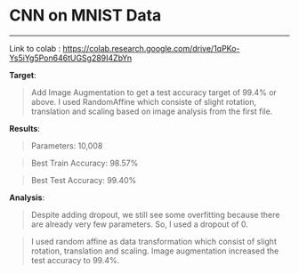 # CNN on MNIST Data 
---

Link to colab : https://colab.research.google.com/drive/1qPKo-Ys5iYg5Pon646tUGSg289I4ZbYn


**Target**:

> Add Image Augmentation to get a test accuracy target of 99.4% or above. I used RandomAffine which consiste of slight rotation, translation and scaling based on image analysis from the first file.

**Results**:

> Parameters: 10,008

> Best Train Accuracy: 98.57%

> Best Test Accuracy: 99.40%

**Analysis**:

> Despite adding dropout, we still see some overfitting because there are already very few parameters. So, I used a dropout of 0.

> I used random affine as data transformation which consist of slight rotation, translation and scaling. Image augmentation increased the test accuracy to 99.4%.  

